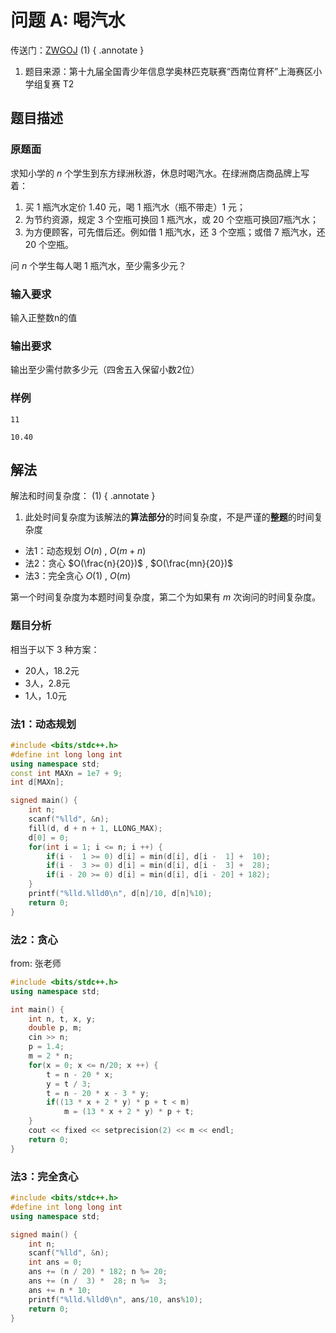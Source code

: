 # 问题 A: 喝汽水

传送门：[ZWGOJ](http://81.68.64.169/problem.php?cid=1012&pid=0) (1)
{ .annotate }

1.  题目来源：第十九届全国青少年信息学奥林匹克联赛“西南位育杯”上海赛区小学组复赛 T2

<!--https://max.book118.com/html/2021/1128/5213312124004123.shtm-->

## 题目描述

### 原题面

求知小学的 $n$ 个学生到东方绿洲秋游，休息时喝汽水。在绿洲商店商品牌上写着：

1. 买 $1$ 瓶汽水定价 $1.40$ 元，喝 $1$ 瓶汽水（瓶不带走）$1$ 元；
2. 为节约资源，规定 $3$ 个空瓶可换回 $1$ 瓶汽水，或 $20$ 个空瓶可换回7瓶汽水；
3. 为方便顾客，可先借后还。例如借 $1$ 瓶汽水，还 $3$ 个空瓶；或借 $7$ 瓶汽水，还 $20$ 个空瓶。

问 $n$ 个学生每人喝 $1$ 瓶汽水，至少需多少元？

### 输入要求

输入正整数n的值

### 输出要求

输出至少需付款多少元（四舍五入保留小数2位）

### 样例

<div class="grid" markdown>

```text
11
```

```text
10.40
```

</div>

## 解法

解法和时间复杂度： (1)
{ .annotate }

1.  此处时间复杂度为该解法的**算法部分**的时间复杂度，不是严谨的**整题**的时间复杂度

<!---->
- 法1：动态规划 $O(n)$ , $O(m+n)$  
- 法2：贪心 $O(\frac{n}{20})$ , $O(\frac{mn}{20})$  
- 法3：完全贪心 $O(1)$ , $O(m)$  

第一个时间复杂度为本题时间复杂度，第二个为如果有 $m$ 次询问的时间复杂度。

### 题目分析

相当于以下 $3$ 种方案：

- 20人，18.2元
- 3人，2.8元
- 1人，1.0元

### 法1：动态规划

```cpp
#include <bits/stdc++.h>
#define int long long int
using namespace std;
const int MAXn = 1e7 + 9;
int d[MAXn];

signed main() {
    int n;
    scanf("%lld", &n);
    fill(d, d + n + 1, LLONG_MAX);
    d[0] = 0;
    for(int i = 1; i <= n; i ++) {
        if(i -  1 >= 0) d[i] = min(d[i], d[i -  1] +  10);
        if(i -  3 >= 0) d[i] = min(d[i], d[i -  3] +  28);
        if(i - 20 >= 0) d[i] = min(d[i], d[i - 20] + 182);
    }
    printf("%lld.%lld0\n", d[n]/10, d[n]%10);
    return 0;
}
```

### 法2：贪心

from: 张老师

```cpp
#include <bits/stdc++.h>
using namespace std;

int main() {
    int n, t, x, y;
    double p, m;
    cin >> n;
    p = 1.4;
    m = 2 * n;
    for(x = 0; x <= n/20; x ++) {
        t = n - 20 * x;
        y = t / 3;
        t = n - 20 * x - 3 * y;
        if((13 * x + 2 * y) * p + t < m)
            m = (13 * x + 2 * y) * p + t;
    }
    cout << fixed << setprecision(2) << m << endl;
    return 0;
}
```

### 法3：完全贪心

```cpp
#include <bits/stdc++.h>
#define int long long int
using namespace std;

signed main() {
    int n;
    scanf("%lld", &n);
    int ans = 0;
    ans += (n / 20) * 182; n %= 20;
    ans += (n /  3) *  28; n %=  3;
    ans += n * 10;
    printf("%lld.%lld0\n", ans/10, ans%10);
    return 0;
}
```

